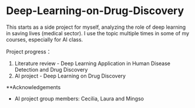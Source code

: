# Deep-Learning-on-Drug-Discovery
This starts as a side project for myself, analyzing the role of deep learning in saving lives (medical sector). I use the topic multiple times in some of my courses, especially for AI class.

Project progress：
1. Literature review - Deep Learning Application in Human Disease Detection and Drug Discovery
2. AI project - Deep Learning on Drug Discovery

**Acknowledgements
- AI project group members: Cecilia, Laura and Mingso
